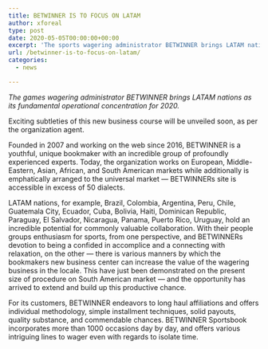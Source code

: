 ```yaml
---
title: BETWINNER IS TO FOCUS ON LATAM
author: xforeal 
type: post
date: 2020-05-05T00:00:00+00:00
excerpt: 'The sports wagering administrator BETWINNER brings LATAM nations as its principle operational concentration for 2020 '
url: /betwinner-is-to-focus-on-latam/
categories:
  - news

---
```

_The games wagering administrator BETWINNER brings LATAM nations as its fundamental operational concentration for 2020._ 

Exciting subtleties of this new business course will be unveiled soon, as per the organization agent. 

Founded in 2007 and working on the web since 2016, BETWINNER is a youthful, unique bookmaker with an incredible group of profoundly experienced experts. Today, the organization works on European, Middle-Eastern, Asian, African, and South American markets while additionally is emphatically arranged to the universal market &#8212; BETWINNERs site is accessible in excess of 50 dialects. 

LATAM nations, for example, Brazil, Colombia, Argentina, Peru, Chile, Guatemala City, Ecuador, Cuba, Bolivia, Haiti, Dominican Republic, Paraguay, El Salvador, Nicaragua, Panama, Puerto Rico, Uruguay, hold an incredible potential for commonly valuable collaboration. With their people groups enthusiasm for sports, from one perspective, and BETWINNERs devotion to being a confided in accomplice and a connecting with relaxation, on the other &#8212; there is various manners by which the bookmakers new business center can increase the value of the wagering business in the locale. This have just been demonstrated on the present size of procedure on South American market &#8212; and the opportunity has arrived to extend and build up this productive chance. 

For its customers, BETWINNER endeavors to long haul affiliations and offers individual methodology, simple installment techniques, solid payouts, quality substance, and commendable chances. BETWINNER Sportsbook incorporates more than 1000 occasions day by day, and offers various intriguing lines to wager even with regards to isolate time.